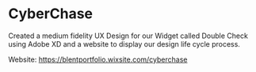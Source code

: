 # CyberChase
Created a medium fidelity UX Design for our Widget called Double Check using Adobe XD and a website to display our design life cycle process.

Website: https://blentportfolio.wixsite.com/cyberchase
